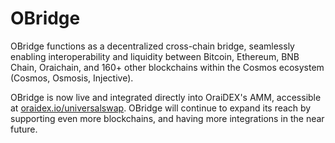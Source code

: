 # OBridge

OBridge functions as a decentralized cross-chain bridge, seamlessly enabling interoperability and liquidity between Bitcoin, Ethereum, BNB Chain, Oraichain, and 160+ other blockchains within the Cosmos ecosystem (Cosmos, Osmosis, Injective).

OBridge is now live and integrated directly into OraiDEX's AMM, accessible at [oraidex.io/universalswap](https://oraidex.io/universalswap). OBridge will continue to expand its reach by supporting even more blockchains, and having more integrations in the near future.

